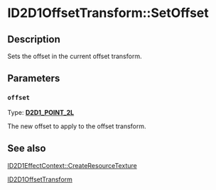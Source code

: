 # ID2D1OffsetTransform::SetOffset

## Description

Sets the offset in the current offset transform.

## Parameters

### `offset`

Type: **[D2D1_POINT_2L](https://learn.microsoft.com/previous-versions/windows/desktop/legacy/hh847948(v=vs.85))**

The new offset to apply to the offset transform.

## See also

[ID2D1EffectContext::CreateResourceTexture](https://learn.microsoft.com/windows/desktop/api/d2d1effectauthor/nf-d2d1effectauthor-id2d1effectcontext-createresourcetexture)

[ID2D1OffsetTransform](https://learn.microsoft.com/windows/desktop/api/d2d1effectauthor/nn-d2d1effectauthor-id2d1offsettransform)